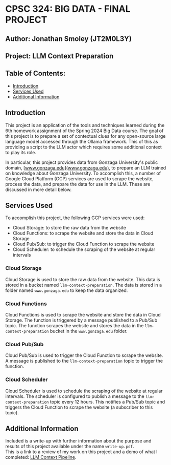 # CPSC 324: BIG DATA - FINAL PROJECT
## Author: Jonathan Smoley (JT2M0L3Y)
## Project: LLM Context Preparation

## Table of Contents:
- [Introduction](#introduction)
- [Services Used](#services-used)
- [Additional Information](#additional-information)

## Introduction
This project is an application of the tools and techniques learned during the 6th homework assignment of the Spring 2024 Big Data course. The goal of this project is to prepare a set of contextual clues for any open-source large language model accessed through the Ollama framework. This of this as providing a script to the LLM actor which requires some additional context to play its role.

In particular, this project provides data from Gonzaga University's public domain, [www.gonzaga.edu](www.gonzaga.edu), to prepare an LLM trained on knowledge about Gonzaga University. To accomplish this, a number of Google Cloud Platform (GCP) services are used to scrape the website, process the data, and prepare the data for use in the LLM. These are discussed in more detail below.

## Services Used
To accomplish this project, the following GCP services were used:
- Cloud Storage: to store the raw data from the website
- Cloud Functions: to scrape the website and store the data in Cloud Storage
- Cloud Pub/Sub: to trigger the Cloud Function to scrape the website
- Cloud Scheduler: to schedule the scraping of the website at regular intervals

### Cloud Storage
Cloud Storage is used to store the raw data from the website. This data is stored in a bucket named `llm-context-preparation`. The data is stored in a folder named `www.gonzaga.edu` to keep the data organized.

### Cloud Functions
Cloud Functions is used to scrape the website and store the data in Cloud Storage. The function is triggered by a message published to a Pub/Sub topic. The function scrapes the website and stores the data in the `llm-context-preparation` bucket in the `www.gonzaga.edu` folder.

### Cloud Pub/Sub
Cloud Pub/Sub is used to trigger the Cloud Function to scrape the website. A message is published to the `llm-context-preparation` topic to trigger the function.

### Cloud Scheduler
Cloud Scheduler is used to schedule the scraping of the website at regular intervals. The scheduler is configured to publish a message to the `llm-context-preparation` topic every 12 hours. This notifies a Pub/Sub topic and triggers the Cloud Function to scrape the website (a subscriber to this topic).

## Additional Information
Included is a write-up with further information about the purpose and results of this project available under the name `write-up.pdf`.  
This is a link to a review of my work on this project and a demo of what I completed: [LLM Context Pipeline](https://youtu.be/-Rg5HmrGnmU).
